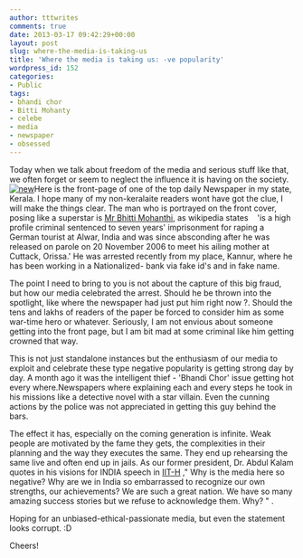 ```yaml
---
author: tttwrites
comments: true
date: 2013-03-17 09:42:29+00:00
layout: post
slug: where-the-media-is-taking-us
title: 'Where the media is taking us: -ve popularity'
wordpress_id: 152
categories:
- Public
tags:
- bhandi chor
- Bitti Mohanty
- celebe
- media
- newspaper
- obsessed
---
```


Today when we talk about freedom of the media and serious stuff like that, we often forget or seem to neglect the influence it is having on the society.[![new](http://tttwrites.files.wordpress.com/2013/03/new.png?w=300)](http://tttwrites.files.wordpress.com/2013/03/new.png)Here is the front-page of one of the top daily Newspaper in my state, Kerala. I hope many of my non-keralaite readers wont have got the clue, I will make the things clear. The man who is portrayed on the front cover, posing like a superstar is [Mr Bhitti M](http://en.wikipedia.org/wiki/Bitti_Mohanty)[ohanthi](http://en.wikipedia.org/wiki/Bitti_Mohanty), as wikipedia states    'is a high profile criminal sentenced to seven years' imprisonment for raping a German tourist at Alwar, India and was since absconding after he was released on parole on 20 November 2006 to meet his ailing mother at Cuttack, Orissa.' He was arrested recently from my place, Kannur, where he has been working in a Nationalized- bank via fake id's and in fake name.


The point I need to bring to you is not about the capture of this big fraud, but how our media celebrated the arrest. Should he be thrown into the spotlight, like where the newspaper had just put him right now ?. Should the tens and lakhs of readers of the paper be forced to consider him as some war-time hero or whatever. Seriously, I am not envious about someone getting into the front page, but I am bit mad at some criminal like him getting crowned that way.

This is not just standalone instances but the enthusiasm of our media to exploit and celebrate these type negative popularity is getting strong day by day. A month ago it was the intelligent thief - 'Bhandi Chor' issue getting hot every where.Newspapers where explaining each and every steps he took in his missions like a detective novel with a star villain. Even the cunning actions by the police was not appreciated in getting this guy behind the bars.

The effect it has, especially on the coming generation is infinite. Weak people are motivated by the fame they gets, the complexities in their planning and the way they executes the same. They end up rehearsing the same live and often end up in jails. As our former president, Dr. Abdul Kalam quotes in his visions for INDIA speech in [IIT-H](http://rajatsinha.wordpress.com/2011/09/27/%E2%80%9Cthree-visions-for-india-dr-a-p-j-abdul-kalaams-speech-in-iit-hyderabad/) ," Why is the media here so negative? Why are we in India so embarrassed to recognize our own strengths, our achievements? We are such a great nation. We have so many amazing success stories but we refuse to acknowledge them. Why? " .

Hoping for an unbiased-ethical-passionate media, but even the statement looks corrupt. :D

Cheers!
